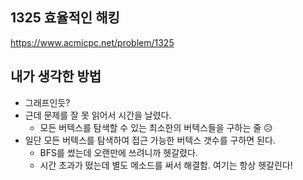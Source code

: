 ## 1325 효율적인 해킹

<https://www.acmicpc.net/problem/1325>

## 내가 생각한 방법

- 그래프인듯?
- 근데 문제를 잘 못 읽어서 시간을 날렸다.
  - 모든 버텍스를 탐색할 수 있는 최소한의 버텍스들을 구하는 줄 😥
- 일단 모든 버텍스를 탐색하여 접근 가능한 버텍스 갯수를 구하면 된다.
  - BFS를 썼는데 오랜만에 쓰려니까 헷갈렸다.
  - 시간 초과가 떴는데 별도 메소드를 써서 해결함. 여기는 항상 헷갈린다!
